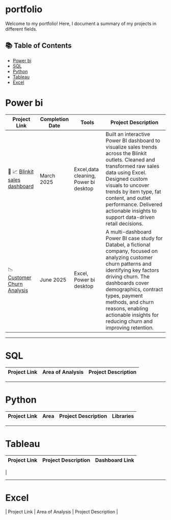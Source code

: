# portfolio

Welcome to my portfolio! Here, I document a summary of my projects in different fields. 

## 📚 Table of Contents
- [Power bi](#powerbi)
- [SQL](#sql)
- [Python](#python)
- [Tableau](#tableau)
- [Excel](#excel)

# Power bi

| Project Link | Completion Date | Tools | Project Description | 
|---|---|---|---|
| 🛒 📈 [Blinkit sales dashboard](https://github.com/sucharitade/blinkit-dashboard?tab=readme-ov-file#sales-insights-dashboard-for-blinkit-using-power-bi) | March 2025 | Excel,data cleaning, Power bi desktop | Built an interactive Power BI dashboard to visualize sales trends across the Blinkit outlets. Cleaned and transformed raw sales data using Excel. Designed custom visuals to uncover trends by item type, fat content, and outlet performance. Delivered actionable insights to support data-driven retail decisions.|
|📉 [Customer Churn Analysis](#linkcomingsoon) |June 2025 | Excel, Power bi desktop | A multi-dashboard Power BI case study for Databel, a fictional company, focused on analyzing customer churn patterns and identifying key factors driving churn. The dashboards cover demographics, contract types, payment methods, and churn reasons, enabling actionable insights for reducing churn and improving retention. |

***

# SQL

| Project Link | Area of Analysis | Project Description | 
|---|---|---|

***

# Python

| Project Link | Area | Project Description | Libraries |    
|---|---|---|---|


***

# Tableau

| Project Link | Project Description | Dashboard Link |
|---|---|---|
| 

***

# Excel

| Project Link | Area of Analysis | Project Description | 

